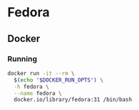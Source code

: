 # Fedora

## Docker

### Running

```sh
docker run -it --rm \
  $(echo "$DOCKER_RUN_OPTS") \
  -h fedora \
  --name fedora \
  docker.io/library/fedora:31 /bin/bash
```
